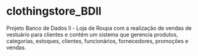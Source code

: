 # clothingstore_BDll
Projeto Banco de Dados ll - Loja de Roupa com a realização de vendas de vestuário para clientes e contém um sistema que gerencia produtos, categorias, estoques, clientes, funcionários, fornecedores, promoções e vendas.

